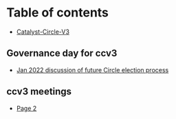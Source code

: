 # Table of contents

* [Catalyst-Circle-V3](README.md)

## Governance day for ccv3

* [Jan 2022 discussion of future Circle election process](governance-day-for-ccv3/jan-2022-discussion-of-future-circle-election-process.md)

## ccv3 meetings

* [Page 2](ccv3-meetings/page-2.md)
